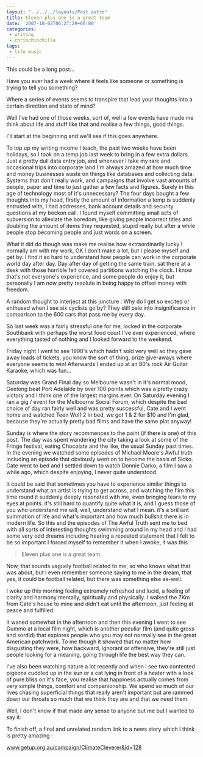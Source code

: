 ```yaml
---
layout: "../../../layouts/Post.astro"
title: Eleven plus one is a great team
date: '2007-10-02T06:27:29+00:00'
categories:
 - writing
 - chrischinchilla
tags:
 - life music
---
```


This could be a long post...

Have you ever had a week where it feels like someone or something is trying to tell you something?

Where a series of events seems to transpire that lead your thoughts into a certain direction and state of mind?

Well I've had one of those weeks, sort of, well a few events have made me think about life and stuff like that and realise a few things, good things.

I'll start at the beginning and we'll see if this goes anywhere.

To top up my writing income I teach, the past two weeks have been holidays, so I took on a temp job last week to bring in a few extra dollars. Just a pretty dull data entry job, and whenever I take my rare and occasional trips into corporate land I'm always amazed at how much time and money businesses waste on things like databases and collecting data. Systems that don't really work, and campaigns that involve vast amounts of people, paper and time to just gather a few facts and figures. Surely in this age of technology most of it's unnecessary? The four days bought a few thoughts into my head, firstly the amount of information a temp is suddenly entrusted with, I had addresses, bank account details and security questions at my beckon call. I found myself committing small acts of subversion to alleviate the boredom, like giving people incorrect titles and doubling the amount of items they requested, stupid really but after a while people stop becoming people and just words on a screen.

What it did do though was make me realise how extraordinarily lucky I normally am with my work, OK I don't make a lot, but I please myself and get by. I find it so hard to understand how people can work in the corporate world day after day. Day after day of getting the same train, sat there at a desk with those horrible felt covered partitions watching the clock. I know that's not everyone's experience, and some people do enjoy it, but personally I am now pretty resolute in being happy to offset money with freedom.

A random thought to interject at this juncture : Why do I get so excited or enthused when I see six cyclists go by? They still pale into insignificance in comparison to the 600 cars that pass me by every day.

So last week was a fairly stressful one for me, locked in the corporate Southbank with perhaps the worst food court I've ever experienced, where everything tasted of nothing and I looked forward to the weekend.

Friday night I went to see 1990's which hadn't sold very well so they gave away loads of tickets, you know the sort of thing, prize give-aways where everyone seems to win! Afterwards I ended up at an 80's rock Air Guitar Karaoke, which was fun...

Saturday was Grand Final day so Melbourne wasn't in it's normal mood, Geelong beat Port Adelaide by over 100 points which was a pretty crazy victory and I think one of the largest margins ever. On Saturday evening I ran a gig / event for the Melbourne Social Forum, which despite the bad choice of day ran fairly well and was pretty successful, Cate and I went home and watched Teen Wolf 2 in bed, we got 1 & 2 for $10 and I'm glad, because they're actually pretty bad films and have the same plot anyway!

Sunday is where the story recommences to the point (if there is one) of this post. The day was spent wandering the city taking a look at some of the Fringe festival, eating Chocolate and the like, the usual Sunday past times. In the evening we watched some episodes of Michael Moore's Awful truth including an episode that obviously went on to become the basis of Sicko. Cate went to bed and I settled down to watch Donnie Darko, a film I saw a while ago, which despite enjoying, I never quite understood.

It could be said that sometimes you have to experience similar things to understand what an artist is trying to get across, and watching the film this time round it suddenly deeply resonated with me, even bringing tears to my eyes at points. it's still hard to quantify quite what it is, and I guess those of you who understand me will, well, understand what I mean. it's a brilliant summation of life and what's important and how much bullshit there is in modern life. So this and the episodes of The Awful Truth sent me to bed with all sorts of interesting thoughts swimming around in my head and I had some very odd dreams including hearing a repeated statement that I felt to be so important I forced myself to remember it when I awoke, it was this :

> Eleven plus one is a great team.

Now, that sounds vaguely football related to me, so who knows what that was about, but I even remember someone saying to me in the dream, that yes, it could be football related, but there was something else as-well.

I woke up this morning feeling extremely refreshed and lucid, a feeling of clarity and harmony mentally, spiritually and physically. I walked the 7Km from Cate's house to mine and didn't eat until the afternoon, just feeling at peace and fulfilled.

It waned somewhat in the afternoon and then this evening I went to see Gummo at a local film night, which is another peculiar film (and quite gross and sordid) that explores people who you may not normally see in the great American patchwork. To me though it showed that no matter how disgusting they were, how backward, ignorant or offensive, they're still just people looking for a meaning, going through life the best way they can.

I've also been watching nature a lot recently and when I see two contented pigeons cuddled up in the sun or a cat lying in front of a heater with a look of pure bliss on it's face, you realise that happiness actually comes from very simple things, comfort and companionship. We spend so much of our lives chasing superficial things that really aren't important but are rammed down our throats so much that we think they are and that we need them.

Well, I don't know if that made any sense to anyone but me but I wanted to say it.

To finish off, a final and unrelated random link to a news story which I think is pretty amazing :

<a href="https://www.getup.org.au/campaign/ClimateCleverer&id=128" target="_blank">www.getup.org.au/campaign/ClimateCleverer&id=128</a>
